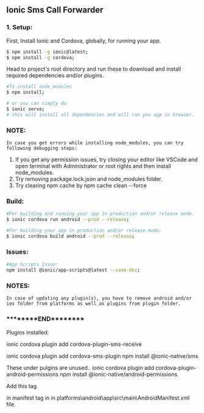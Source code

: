 ## Ionic Sms Call Forwarder

### 1. Setup:

First, Install Ionic and Cordova, globally, for running your app.

```bash
$ npm install -g ionic@latest;
$ npm install -g cordova;
```

Head to project's root directory and run these to download and install required dependencies and/or plugins.

```bash
#To install node_modules
$ npm install;

# or you can simply do
$ ionic serve;
# this will install all dependencies and will run you app in browser.
```

### NOTE:

`In case you get errors while installing node_modules, you can try following debugging steps:`

1. If you get any permission issues, try closing your editor like VSCode and open terminal with Administrator or root rights and then install node_modules.
2. Try removing package.lock.json and node_modules folder.
3. Try clearing npm cache by npm cache clean --force

### Build:

```bash
#For building and running your app in production and/or release mode.
$ ionic cordova run android --prod --release;

#For building your app in production and/or release mode.
$ ionic cordova build android --prod --release;
```

### Issues:

```bash
#App Scripts Issue:
npm install @ionic/app-scripts@latest --save-dev;
```

### NOTES:

`In case of updating any plugin(s), you have to remove android and/or ios folder from platforms as well as plugins from plugin folder.`

### \***\*\*\*\*\*\*\***END\***\*\*\*\*\*\*\***

Plugins installed:

ionic cordova plugin add cordova-plugin-sms-receive

ionic cordova plugin add cordova-sms-plugin
npm install @ionic-native/sms

These under pulgins are unused..
ionic cordova plugin add cordova-plugin-android-permissions
npm install @ionic-native/android-permissions

Add this tag
<uses-permission android:name="android.permission.SEND_SMS" />

in manifest tag in
in platforms\android\app\src\main\AndroidManifest.xml file.
